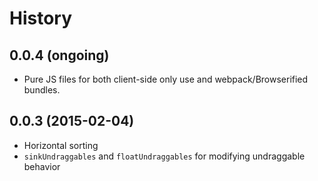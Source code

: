 History
============

0.0.4 (ongoing)
-----------------
- Pure JS files for both client-side only use and webpack/Browserified bundles.

0.0.3 (2015-02-04)
-----------------
- Horizontal sorting
- `sinkUndraggables` and `floatUndraggables` for modifying undraggable behavior